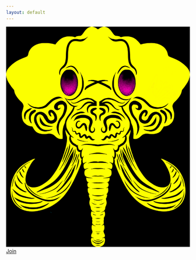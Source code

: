 ```yaml
---
layout: default
---
```


<script src="https://js.chargebee.com/v2/chargebee.js" data-cb-site="elephantcollective-test" ></script>

<div class="valign-wrapper full-vh">
  <div class="full-width center-align">
    <div>
      <img class="logo" src="/assets/images/logo.png"/>
    </div>
    <div>
      <a href="javascript:void(0)" data-cb-type="checkout" data-cb-plan-id="the-herd" class="btn waves-effect waves-light pink">
        Join
      </a>
    </div>
  </div>
</div>

